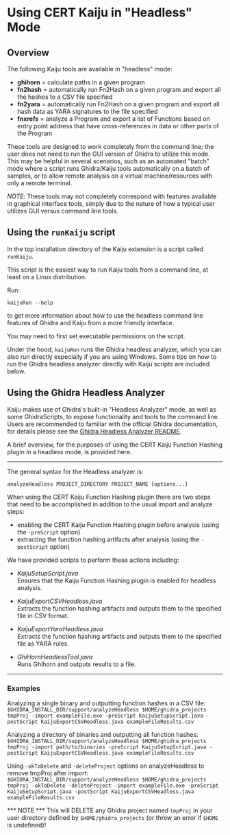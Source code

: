 # Using CERT Kaiju in "Headless" Mode

## Overview

The following Kaiju tools are available in "headless" mode:

- **ghihorn** = calculate paths in a given program
- **fn2hash** = automatically run Fn2Hash on a given program
and export all the hashes to a CSV file specified
- **fn2yara** = automatically run Fn2Hash on a given program
and export all hash data as YARA signatures to the file specified
- **fnxrefs** = analyze a Program and export a list of Functions
based on entry point address that have cross-references in
data or other parts of the Program

These tools are designed to work completely from the command line;
the user does not need to run the GUI version of Ghidra to utilize
this mode. This may be helpful in several scenarios, such as
an automated "batch" mode where a script runs Ghidra/Kaiju tools
automatically on a batch of samples, or to allow remote analysis
on a virtual machine/resources with only a remote terminal.

*NOTE*: These tools may not completely correspond with features available
in graphical interface tools, simply due to the nature of
how a typical user utilizes GUI versus command line tools.

## Using the `runKaiju` script

In the top installation directory of the Kaiju extension is a script called `runKaiju`.

This script is the easiest way to run Kaiju tools from a command line,
at least on a Linux distribution.

Run:
```
kaijuRun --help
```
to get more information about how to use the headless command line features of
Ghidra and Kaiju from a more friendly interface.

You may need to first set executable permissions on the script.

Under the hood, `kaijuRun` runs the Ghidra headless analyzer, which you can also
run directly especially if you are using Windows. Some tips on how to run the
Ghidra headless analyzer directly with Kaiju scripts are included below.

## Using the Ghidra Headless Analyzer

Kaiju makes use of Ghidra's built-in "Headless Analyzer" mode, as well
as some GhidraScripts, to expose functionality and tools to the command line.
Users are recommended to familiar with the official Ghidra documentation,
for details please see the [Ghidra Headless Analyzer README](https://ghidra.re/ghidra_docs/analyzeHeadlessREADME.html).

A brief overview, for the purposes of using the CERT Kaiju Function Hashing plugin in a headless mode, is provided here.

---
The general syntax for the Headless analyzer is:

`analyzeHeadless PROJECT_DIRECTORY PROJECT_NAME [options...]`

When using the CERT Kaiju Function Hashing plugin there are two steps that need to be accomplished in addition to the usual import and analyze steps:

- enabling the CERT Kaiju Function Hashing plugin before analysis (using the `-preScript` option)
- extracting the function hashing artifacts after analysis (using the `-postScript` option)

We have provided scripts to perform these actions including:

- _KaijuSetupScript.java_  
Ensures that the Kaiju Function Hashing plugin is enabled for headless analysis.

- _KaijuExportCSVHeadless.java_  
Extracts the function hashing artifacts and outputs them to the specified file in CSV format.

- _KaijuExportYaraHeadless.java_  
Extracts the function hashing artifacts and outputs them to the specified file as YARA rules.

- _GhiHornHeadlessTool.java_  
Runs Ghihorn and outputs results to a file.

---

### Examples 

Analyzing a single binary and outputting function hashes in a CSV file:  
`$GHIDRA_INSTALL_DIR/support/analyzeHeadless $HOME/ghidra_projects tmpProj -import exampleFile.exe -preScript KaijuSetupScript.java -postScript KaijuExportCSVHeadless.java exampleFileResults.csv`

Analyzing a directory of binaries and outputting all function hashes:  
`$GHIDRA_INSTALL_DIR/support/analyzeHeadless $HOME/ghidra_projects tmpProj -import path/to/binaries -preScript KaijuSetupScript.java -postScript KaijuExportCSVHeadless.java exampleFileResults.csv`


Using `-okToDelete` and `-deleteProject` options on analyzeHeadless to remove tmpProj after import:  
`$GHIDRA_INSTALL_DIR/support/analyzeHeadless $HOME/ghidra_projects tmpProj -okToDelete -deleteProject -import exampleFile.exe -preScript KaijuSetupScript.java -postScript KaijuExportCSVHeadless.java exampleFileResults.csv`

*** NOTE *** This will DELETE any Ghidra project named `tmpProj` in your user directory defined by `$HOME/ghidra_projects` (or throw an error if `$HOME` is undefined)!

